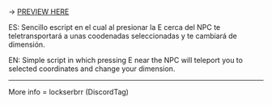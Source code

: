 -> [PREVIEW HERE](https://streamable.com/2lndg0) 

ES: Sencillo escript en el cual al presionar la E cerca del NPC te teletransportará a unas coodenadas seleccionadas y te cambiará de dimensión.

EN: Simple script in which pressing E near the NPC will teleport you to selected coordinates and change your dimension.

------------------------------------
More info = lockserbrr (DiscordTag)
